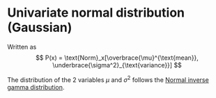 # Univariate normal distribution (Gaussian)

Written as
$$
P(x) = \text{Norm}_x[\overbrace{\mu}^{\text{mean}}, \underbrace{\sigma^2}_{\text{variance}}]
$$

The distribution of the 2 variables $\mu$ and $\sigma^2$ follows the [Normal inverse gamma distribution](202210091117).

